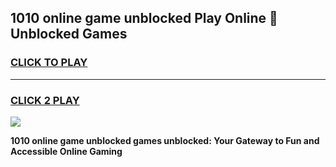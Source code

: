 
## 1010 online game unblocked Play Online 👋 Unblocked Games
<h3>
<a href="https://premium.freeplayer.one?title=1010_online_game_unblocked&ref=19F">CLICK TO PLAY</a></h3>
<hr>

<h3>
<a href="https://premium.freeplayer.one?title=1010_online_game_unblocked&ref=19F">CLICK 2 PLAY</a>
  
</h3>

<a href="https://premium.freeplayer.one?title=1010_online_game_unblocked&ref=19F"><img src="https://clearcache.store/games.png"></a>


**1010 online game unblocked games unblocked: Your Gateway to Fun and Accessible Online Gaming**
